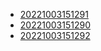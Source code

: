 - [20221003151291](/zet/20221003151291/README.md)
- [20221003151290](/zet/20221003151290/README.md)
- [20221003151292](/zet/20221003151292/README.md)
